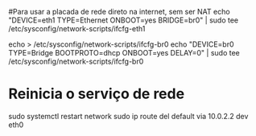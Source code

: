 #Para usar a placada de rede direto na internet, sem ser NAT
echo "DEVICE=eth1
TYPE=Ethernet
ONBOOT=yes
BRIDGE=br0" | sudo tee /etc/sysconfig/network-scripts/ifcfg-eth1

echo > /etc/sysconfig/network-scripts/ifcfg-br0
echo "DEVICE=br0
TYPE=Bridge
BOOTPROTO=dhcp
ONBOOT=yes
DELAY=0" | sudo tee /etc/sysconfig/network-scripts/ifcfg-br0


# Reinicia o serviço de rede
sudo systemctl restart network
sudo ip route del default via 10.0.2.2 dev eth0
